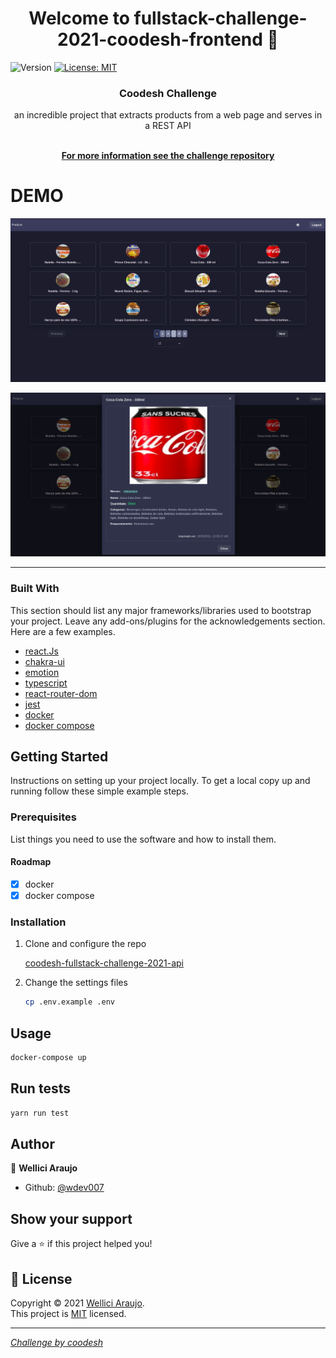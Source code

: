 <h1 align="center">Welcome to fullstack-challenge-2021-coodesh-frontend 👋</h1>
<p>
  <img alt="Version" src="https://img.shields.io/badge/version-0.1.0-blue.svg?cacheSeconds=2592000" />
  <a href="https://mit-license.org" target="_blank">
    <img alt="License: MIT" src="https://img.shields.io/badge/License-MIT-yellow.svg" />
  </a>
</p>

<div align="center">
  <h3 align="center">Coodesh Challenge</h3>
  <p align="center">
  an incredible project that extracts products from a web page and serves in a REST API
  </p>
  <br/>
  <a href="https://lab.coodesh.com/wja1/fullstack-challenge-2021?utm_source=mail&utm_medium=sendgrid&utm_campaign=website"><strong>For more information see the challenge repository</strong></a>

</div>

# DEMO

![Listagem de produtos](docs/images/listing.png)

![Detalhe do produto](docs/images/detail.png)

---

### Built With

This section should list any major frameworks/libraries used to bootstrap your project. Leave any add-ons/plugins for the acknowledgements section. Here are a few examples.

- [react.Js](https://reactjs.org/)
- [chakra-ui](https://chakra-ui.com/)
- [emotion](https://emotion.sh/docs/@emotion/react)
- [typescript](https://www.typescriptlang.org/)
- [react-router-dom](https://www.npmjs.com/package/react-router-dom)
- [jest](https://jestjs.io/docs/getting-started/)
- [docker](https://www.docker.com/)
- [docker compose](https://docs.docker.com/compose/)

## Getting Started

Instructions on setting up your project locally.
To get a local copy up and running follow these simple example steps.

### Prerequisites

List things you need to use the software and how to install them.

#### Roadmap

- [x] docker
- [x] docker compose

### Installation

1. Clone and configure the repo

   [coodesh-fullstack-challenge-2021-api](https://github.com/wdev007/coodesh-fullstack-challenge-2021-api)

2. Change the settings files
   ```sh
   cp .env.example .env
   ```

## Usage

```sh
docker-compose up
```

## Run tests

```sh
yarn run test
```

## Author

👤 **Wellici Araujo**

- Github: [@wdev007](https://github.com/wdev007)

## Show your support

Give a ⭐️ if this project helped you!

## 📝 License

Copyright © 2021 [Wellici Araujo](https://github.com/wdev007).<br />
This project is [MIT](https://mit-license.org) licensed.

---

_[Challenge by coodesh](https://coodesh.com/)_
